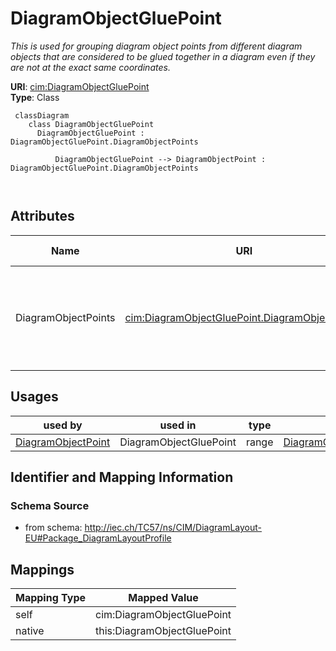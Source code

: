 # DiagramObjectGluePoint


_This is used for grouping diagram object points from different diagram objects that are considered to be glued together in a diagram even if they are not at the exact same coordinates._





**URI**: [cim:DiagramObjectGluePoint](http://iec.ch/TC57/CIM100#DiagramObjectGluePoint)<br />
**Type**: Class




```mermaid
 classDiagram
    class DiagramObjectGluePoint
      DiagramObjectGluePoint : DiagramObjectGluePoint.DiagramObjectPoints
        
          DiagramObjectGluePoint --> DiagramObjectPoint : DiagramObjectGluePoint.DiagramObjectPoints
        
      
```




<!-- no inheritance hierarchy -->


## Attributes


| Name | URI | Cardinality and Range | Description | Inheritance |
| ---  | --- | --- | --- | --- |
| DiagramObjectPoints | [cim:DiagramObjectGluePoint.DiagramObjectPoints](http://iec.ch/TC57/CIM100#DiagramObjectGluePoint.DiagramObjectPoints) | 1..* <br />  [DiagramObjectPoint](DiagramObjectPoint.md)  | A diagram object glue point is associated with 2 or more object points that a... | direct |





## Usages

| used by | used in | type | used |
| ---  | --- | --- | --- |
| [DiagramObjectPoint](DiagramObjectPoint.md) | DiagramObjectGluePoint | range | [DiagramObjectGluePoint](DiagramObjectGluePoint.md) |






## Identifier and Mapping Information







### Schema Source


* from schema: http://iec.ch/TC57/ns/CIM/DiagramLayout-EU#Package_DiagramLayoutProfile





## Mappings

| Mapping Type | Mapped Value |
| ---  | ---  |
| self | cim:DiagramObjectGluePoint |
| native | this:DiagramObjectGluePoint |




